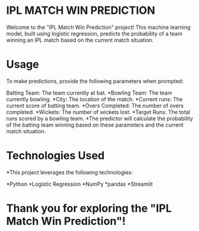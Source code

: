 
# IPL MATCH WIN PREDICTION
Welcome to the "IPL Match Win Prediction" project! This machine learning model, built using logistic regression, predicts the probability of a team winning an IPL match based on the current match situation.

# Usage
To make predictions, provide the following parameters when prompted:

Batting Team: The team currently at bat.
*Bowling Team: The team currently bowling.
*City: The location of the match.
*Current runs: The current score of batting team.
*Overs Completed: The number of overs completed.
*Wickets: The number of wickets lost.
*Target Runs: The total runs scored by a bowling team.
*The predictor will calculate the probability of the batting team winning based on these parameters and the current match situation.

# Technologies Used
*This project leverages the following technologies:

*Python
*Logistic Regression
*NumPy
*pandas
*Streamlit

# Thank you for exploring the "IPL Match Win Prediction"!
